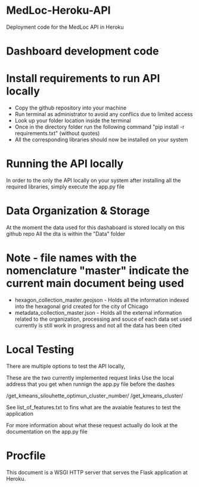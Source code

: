 # MedLoc-Heroku-API
Deployment code for the MedLoc API in Heroku

# Dashboard development code

# Install requirements to run API locally
- Copy the github repository into your machine
- Run terminal as administrator to avoid any conflics due to limited access
- Look up your folder location inside the terminal
- Once in the directory folder run the following command "pip install -r requirements.txt" (without quotes)
- All the corresponding libraries should now be installed on your system

# Running the API locally
In order to the only the API locally on your system after installing all the required libraries, simply execute the app.py file

# Data Organization & Storage
At the moment the data used for this dashaboard is stored locally on this github repo
All the dta is within the "Data" folder

# Note - file names with the nomenclature "master" indicate the current main document being used
- hexagon_collection_master.geojson - Holds all the information indexed into the hexagonal grid created for the city of Chicago
- metadata_collection_master.json - Holds all the external information related to the organization, processing and souce of each data set used
                                    currently is still work in progress and not all the data has been cited

# Local Testing
There are multiple options to test the API locally, 

These are the two currently implemented request links
Use the local address that you get when runnign the app.py file before the dashes

/get_kmeans_silouhette_optimun_cluster_number/
/get_kmeans_cluster/

See list_of_features.txt to fins what are the avaiable features to test the application

For more information about what these request actually do look at the documentation on the app.py file

# Procfile
This document is a WSGI HTTP server that serves the Flask application at Heroku.